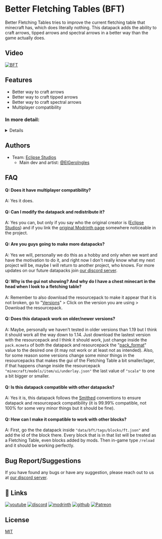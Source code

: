 
# Better Fletching Tables (BFT)

Better Fletching Tables tries to improve the current fletching table that minecraft has, which does literally nothing.
This datapack adds the ability to craft arrows, tipped arrows and spectral arrows in a better way than the game actually does.

## Video
[![BFT](https://img.youtube.com/vi/052vD9fScsk/0.jpg)](https://www.youtube.com/watch?v=052vD9fScsk)

## Features

- Better way to craft arrows
- Better way to craft tipped arrows
- Better way to craft spectral arrows
- Multiplayer compatibility

<h3>In more detail:</h3>
<details>
When you craft an arrow, instead of the usual 4 arrows you get, using the table you now get 6. When crafting tipped arrows keep in mind the following:
When using a normal potion you can craft up to 16 tipped arrows, using a splash potion instead you can craft up to 32 tipped arrows, and finally using a lingering potion you can craft up to 64 tipped arrows. Also keep in mind that the potion will be consumed entirely whether you did or didn't crafted the max amount that potion could craft.
Also, you can craft 1 spectral arrow using a normal arrow and a glowstone dust.
And lastly, when shift clicking to the result it will craft as much as it can with the items you gave it.
</details>

## Authors

- Team: [Eclipse Studios](https://discord.gg/X2NTE7hkq8)
    - Main dev and artist: [@ElGeroIngles](https://modrinth.com/user/ElGeroIngles)

## FAQ

#### Q: Does it have multiplayer compatibility?

A: Yes it does.

#### Q: Can I modify the datapack and redistribute it?

A: Yes you can, but only if you say who the original creator is ([Eclipse Studios](https://discord.gg/X2NTE7hkq8)) and if you link the [original Modrinth page](https://modrinth.com/datapack/bft) somewhere noticeable in the project.

#### Q: Are you guys going to make more datapacks?

A: Yes we will, personally we do this as a hobby and only when we want and have the motivation to do it, and right now I don't really know what my next project will be, maybe I will return to another project, who knows. For more updates on our future datapacks join [our discord server](https://discord.gg/X2NTE7hkq8).

#### Q: Why is the gui not showing? And why do I have a chest minecart in the head when I look to a fletching table?

A: Remember to also download the resourcepack to make it appear that it is not broken, go to "[Versions](https://modrinth.com/datapack/bft/versions)" > Click on the version you are using > Download the resourcepack.

#### Q: Does this datapack work on older/newer versions?

A: Maybe, personally we haven't tested in older versions than 1.19 but I think it should work all the way down to 1.14. Just download the lastest version with the resourcepack and I think it should work, just change inside the `pack.mcmeta` of both the datapack and resourcepack the "[pack_format](https://minecraft.wiki/w/Pack_format)" value to the desired one (it may not work or at least not as intended). Also, for some reason some versions change some minor things in the resourcepacks that makes the gui of the Fletching Table a bit smaller/lager, if that happens change inside the resourcepack `"minecraft/models/item/ui/underlay.json"` the last value of `"scale"` to one a bit bigger or smaller.

#### Q: Is this datapack compatible with other datapacks?

A: Yes it is, this datapack follows the [Smithed](https://wiki.smithed.dev/conventions/) conventions to ensure datapack and resourcepack compatibility (it is 99.99% compatible, not 100% for some very minor things but it should be fine).

#### Q: How can I make it compatible to work with other blocks?

A: First, go the the datapack inside `"data/bft/tags/blocks/ft.json"` and add the id of the block there. Every block that is in that list will be treated as a Fletching Table, even blocks added by mods. Then in-game type `/reload` and it should be working perfectly.

## Bug Report/Suggestions
If you have found any bugs or have any suggestion, please reach out to us at [our discord server](https://discord.gg/X2NTE7hkq8).

## 🔗 Links
[![youtube](https://img.shields.io/badge/youtube-ff0000?style=for-the-badge&logo=youtube&logoColor=white)](https://www.youtube.com/@EclipseStudiosMC)
[![discord](https://img.shields.io/badge/discord-7289DA?style=for-the-badge&logo=discord&logoColor=white)](https://discord.gg/4pYjW9btNc)
[![modrinth](https://img.shields.io/badge/modrinth-5AD770?style=for-the-badge&logo=modrinth&logoColor=white)](https://modrinth.com/user/EclipseStudios)
[![github](https://img.shields.io/badge/github-000000?style=for-the-badge&logo=github&logoColor=white)](https://github.com/EclipseStudiosMC)
[![Patreon](https://img.shields.io/badge/Patreon-f96854?style=for-the-badge&logo=patreon&logoColor=white)](https://www.patreon.com/EclipseStudios447)

## License

[MIT](https://choosealicense.com/licenses/mit/)

